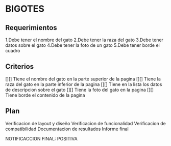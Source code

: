 # BIGOTES

## Requerimientos
1.Debe tener el nombre del gato
2.Debe tener la raza del gato
3.Debe tener datos sobre el gato
4.Debe tener la foto de un gato
5.Debe tener borde el cuadro

## Criterios
[][] Tiene el nombre del gato en la parte superior de la pagina
[][] Tiene la raza del gato en la parte inferior de la pagina
[][] Tiene en la lista los datos de descripcion sobre el gato
[][] Tiene la foto del gato en la pagina
[][] Tiene borde el contenido de la pagina

## Plan
Verificacion de layout y diseño
Verificacion de funcionalidad
Verificacion de compatibilidad
Documentacion de resultados
Informe final

NOTIFICACCION FINAL: POSITIVA
